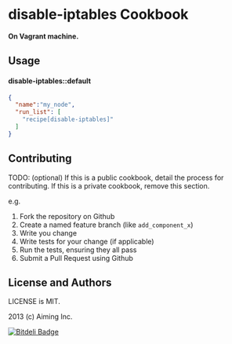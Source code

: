 disable-iptables Cookbook
=========================

**On Vagrant machine.**

Usage
-----

#### disable-iptables::default

```json
{
  "name":"my_node",
  "run_list": [
    "recipe[disable-iptables]"
  ]
}
```

Contributing
------------
TODO: (optional) If this is a public cookbook, detail the process for contributing. If this is a private cookbook, remove this section.

e.g.
1. Fork the repository on Github
2. Create a named feature branch (like `add_component_x`)
3. Write you change
4. Write tests for your change (if applicable)
5. Run the tests, ensuring they all pass
6. Submit a Pull Request using Github

License and Authors
-------------------

LICENSE is MIT.

2013 (c) Aiming Inc.


[![Bitdeli Badge](https://d2weczhvl823v0.cloudfront.net/aiming-cookbooks/disable-iptables/trend.png)](https://bitdeli.com/free "Bitdeli Badge")

